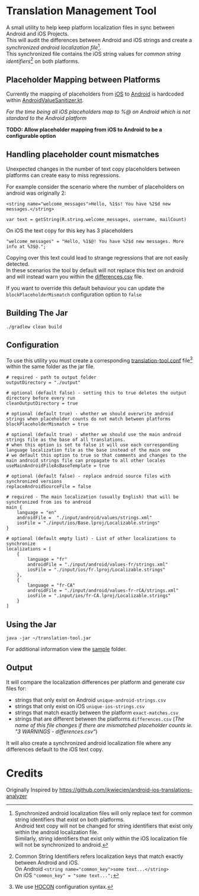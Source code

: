 # Translation Management Tool

A small utility to help keep platform localization files in sync between Android and iOS Projects.  
This will audit the differences between Android and iOS strings and create a _synchronized android localization file_[^1].  
This synchronized file contains the iOS string values for _common string identifiers_[^2] on both platforms.

## Placeholder Mapping between Platforms
Currently the mapping of placeholders from [iOS](https://developer.apple.com/library/archive/documentation/Cocoa/Conceptual/Strings/Articles/formatSpecifiers.html#//apple_ref/doc/uid/TP40004265-SW1) to [Android](https://developer.android.com/reference/java/util/Formatter.html#syntax) is hardcoded within [AndroidValueSanitizer.kt](./src/main/kotlin/com/minhiew/translation/AndroidValueSanitizer.kt).

_For the time being all iOS placeholders map to %@ on Android which is not standard to the Android platform_

__TODO: Allow placeholder mapping from iOS to Android to be a configurable option__

## Handling placeholder count mismatches
Unexpected changes in the number of text copy placeholders between platforms can create easy to miss regressions.

For example consider the scenario where the number of placeholders on android was originally 2:
```
<string name="welcome_messages">Hello, %1$s! You have %2$d new messages.</string>

var text = getString(R.string.welcome_messages, username, mailCount)
```

On iOS the text copy for this key has 3 placeholders
```
"welcome_messages" = "Hello, %1$@! You have %2$d new messages. More info at %3$@.";
```

Copying over this text could lead to strange regressions that are not easily detected.  
In these scenarios the tool by default will not replace this text on android and will instead warn you within the [differences.csv](./sample/output/en/1%20WARNINGS%20-%20differences.csv) file.

If you want to override this default behaviour you can update the `blockPlaceholderMismatch` configuration option to `false`


## Building The Jar
```
./gradlew clean build
```

## Configuration
To use this utility you must create a corresponding [translation-tool.conf](./sample/translation-tool.conf) file[^3] within the same folder as the jar file.

```
# required - path to output folder
outputDirectory = "./output"

# optional (default false) - setting this to true deletes the output directory before every run
cleanOutputDirectory = true

# optional (default true) - whether we should overwrite android strings when placeholder counts do not match between platforms
blockPlaceholderMismatch = true

# optional (default true) - whether we should use the main android strings file as the base of all translations.
# when this option is set to false it will use each corresponding language localization file as the base instead of the main one
# we default this option to true so that comments and changes to the main android strings file can propagate to all other locales
useMainAndroidFileAsBaseTemplate = true

# optional (default false) - replace android source files with synchronized versions
replaceAndroidSourceFile = false

# required - The main localization (usually English) that will be synchronized from ios to android
main {
    language = "en"
    androidFile =  "./input/android/values/strings.xml"
    iosFile = "./input/ios/Base.lproj/Localizable.strings"
}

# optional (default empty list) - List of other localizations to synchronize
localizations = [
	{
        language = "fr"
        androidFile = "./input/android/values-fr/strings.xml"
        iosFile = "./input/ios/fr.lproj/Localizable.strings"
    },
    {
        language = "fr-CA"
        androidFile = "./input/android/values-fr-rCA/strings.xml"
        iosFile = ".input/ios/fr-CA.lproj/Localizable.strings"
    }
]
```

## Using the Jar
```
java -jar ~/translation-tool.jar 
```

For additional information view the [sample](./sample) folder.

## Output

It will compare the localization differences per platform and generate csv files for:
- strings that only exist on Android `unique-android-strings.csv`
- strings that only exist on iOS `unique-ios-strings.csv`
- strings that match exactly between the platform `exact-matches.csv`
- strings that are different between the platforms `differences.csv` (*The name of this file changes if there are mismatched placeholder counts ie. "3 WARNINGS - differences.csv"*)

It will also create a synchronized android localization file where any differences default to the iOS text copy.

# Credits
Originally Inspired by https://github.com/jkwiecien/android-ios-translations-analyzer

[^1]: Synchronized android localization files will only replace text for common string identifiers that exist on both platforms.   
  Android text copy will not be changed for string identifiers that exist only within the android localization file.  
  Similarly, string identifiers that exist only within the iOS localization file will not be synchronized to android.  

[^2]: Common String Identifiers refers localization keys that match exactly between Android and iOS.  
  On Android `<string name="common_key">some text...</string>`  
  On iOS `"common_key" = "some text...";`

[^3]: We use [HOCON](https://github.com/lightbend/config/blob/main/HOCON.md) configuration syntax.